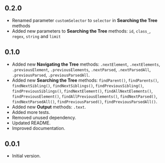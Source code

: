 ## 0.2.0

- Renamed parameter `customSelector` to `selector` in **Searching the Tree** methods
- Added new parameters to **Searching the Tree** methods: `id`, `class_`, `regex`, 
`string` and `limit`  

## 0.1.0

- Added new **Navigating the Tree** methods: `.nextElement`, `.nextElements`, `.previousElement`,
  `.previousElements`, `.nextParsed`, `.nextParsedAll`, `.previousParsed`, `.previousParsedAll`.
- Added new **Searching the Tree** methods: `findParent()`, `findParents()`, `findNextSibling()`,
  `findNextSiblings()`, `findPreviousSibling()`, `findPreviousSiblings()`,
  `findNextElement()`, `findAllNextElements()`, `findPreviousElement()`, `findAllPreviousElements()`,
  `findNextParsed()`, `findNextParsedAll()`, `findPreviousParsed()`, `findPreviousParsedAll()`.
- Added new **Output** methods: `.text`.
- Added more tests. 
- Removed unused dependency.
- Updated README.  
- Improved documentation.

## 0.0.1

- Initial version.
